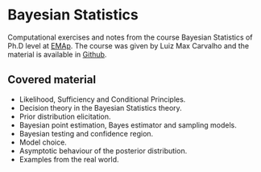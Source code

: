 # Bayesian Statistics 

Computational exercises and notes from the course Bayesian Statistics of Ph.D level at [EMAp](https://www.emap.com/en). The course was given by Luiz Max Carvalho and the material is available in [Github](https://github.com/maxbiostat/BayesianStatisticsCourse). 

Covered material
---

- Likelihood, Sufficiency and Conditional Principles.
- Decision theory in the Bayesian Statistics theory.
- Prior distribution elicitation. 
- Bayesian point estimation, Bayes estimator and sampling models. 
- Bayesian testing and confidence region.
- Model choice.
- Asymptotic behaviour of the posterior distribution.
- Examples from the real world. 

